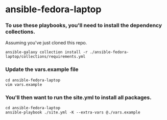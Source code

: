 # ansible-fedora-laptop

### To use these playbooks, you'll need to install the dependency collections.
Assuming you've just cloned this repo.

    ansible-galaxy collection install -r ./ansible-fedora-laptop/collections/requirements.yml

### Update the vars.example file
    cd ansible-fedora-laptop 
    vim vars.example

### You'll then want to run the site.yml to install all packages.

    cd ansible-fedora-laptop 
    ansible-playbook ./site.yml -K --extra-vars @./vars.example
